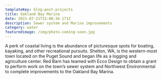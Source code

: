 ```yaml
---
templateKey: blog-post-projects
title: Oakland Bay Marina
date: 2021-07-21T15:08:34.171Z
description: Sewer system and Marina improvements
category: water
featuredimage: /img/photo-coming-soon.jpg
---
```

A perk of coastal living is the abundance of picturesque spots for boating, kayaking, and other recreational pursuits. Shelton, WA, is the western-most town located on the Puget Sound and began life as a logging and agriculture center. Red Barn has teamed with Ecco Design to obtain a grant to perform work on the town’s sewer system and Northwest Environmental to complete improvements to the Oakland Bay Marina.